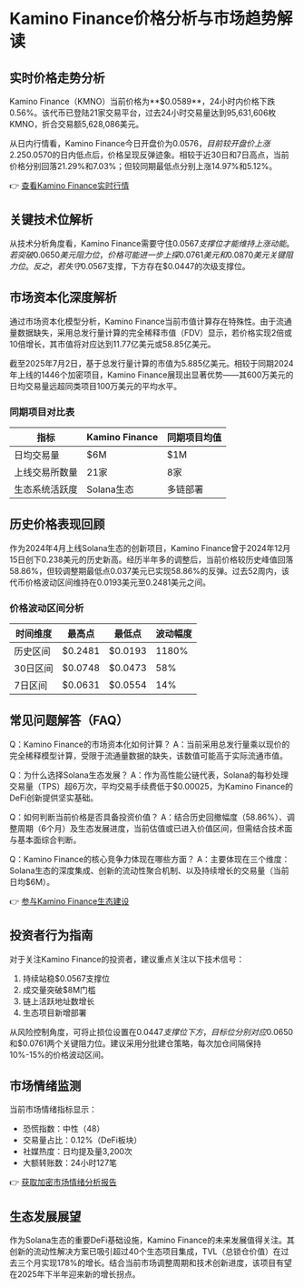 # Kamino Finance价格分析与市场趋势解读

## 实时价格走势分析

Kamino Finance（KMNO）当前价格为**$0.0589**，24小时内价格下跌0.56%。该代币已登陆21家交易平台，过去24小时交易量达到95,631,606枚KMNO，折合交易额5,628,086美元。

从日内行情看，Kamino Finance今日开盘价为$0.0576，目前较开盘价上涨2.25%。在触及$0.0570的日内低点后，价格呈现反弹迹象。相较于近30日和7日高点，当前价格分别回落21.29%和7.03%；但较同期最低点分别上涨14.97%和5.12%。

👉 [查看Kamino Finance实时行情](https://bit.ly/okx_welcome)

## 关键技术位解析

从技术分析角度看，Kamino Finance需要守住$0.0567支撑位才能维持上涨动能。若突破0.0650美元阻力位，价格可能进一步上探0.0761美元和0.0870美元关键阻力位。反之，若失守$0.0567支撑，下方存在$0.0447的次级支撑位。

## 市场资本化深度解析

通过市场资本化模型分析，Kamino Finance当前市值计算存在特殊性。由于流通量数据缺失，采用总发行量计算的完全稀释市值（FDV）显示，若价格实现2倍或10倍增长，其市值将对应达到11.77亿美元或58.85亿美元。

截至2025年7月2日，基于总发行量计算的市值为5.885亿美元。相较于同期2024年上线的1446个加密项目，Kamino Finance展现出显著优势——其600万美元的日均交易量远超同类项目100万美元的平均水平。

### 同期项目对比表

| 指标            | Kamino Finance | 同期项目均值 |
|-----------------|----------------|--------------|
| 日均交易量      | $6M            | $1M          |
| 上线交易所数量  | 21家           | 8家          |
| 生态系统活跃度  | Solana生态     | 多链部署     |

## 历史价格表现回顾

作为2024年4月上线Solana生态的创新项目，Kamino Finance曾于2024年12月15日创下0.238美元的历史新高。经历半年多的调整后，当前价格较历史峰值回落58.86%，但较调整期最低点0.037美元已实现58.86%的反弹。过去52周内，该代币价格波动区间维持在0.0193美元至0.2481美元之间。

### 价格波动区间分析

| 时间维度 | 最高点   | 最低点   | 波动幅度 |
|----------|----------|----------|----------|
| 历史区间 | $0.2481  | $0.0193  | 1180%    |
| 30日区间 | $0.0748  | $0.0473  | 58%      |
| 7日区间  | $0.0631  | $0.0554  | 14%      |

## 常见问题解答（FAQ）

Q：Kamino Finance的市场资本化如何计算？
A：当前采用总发行量乘以现价的完全稀释模型计算，受限于流通量数据的缺失，该数值可能高于实际流通市值。

Q：为什么选择Solana生态发展？
A：作为高性能公链代表，Solana的每秒处理交易量（TPS）超6万次，平均交易手续费低于$0.00025，为Kamino Finance的DeFi创新提供坚实基础。

Q：如何判断当前价格是否具备投资价值？
A：结合历史回撤幅度（58.86%）、调整周期（6个月）及生态发展进度，当前估值或已进入价值区间，但需结合技术面与基本面综合判断。

Q：Kamino Finance的核心竞争力体现在哪些方面？
A：主要体现在三个维度：Solana生态的深度集成、创新的流动性聚合机制、以及持续增长的交易量（当前日均$6M）。

👉 [参与Kamino Finance生态建设](https://bit.ly/okx_welcome)

## 投资者行为指南

对于关注Kamino Finance的投资者，建议重点关注以下技术信号：
1. 持续站稳$0.0567支撑位
2. 成交量突破$8M门槛
3. 链上活跃地址数增长
4. 生态项目新增部署

从风险控制角度，可将止损位设置在$0.0447支撑位下方，目标位分别对应$0.0650和$0.0761两个关键阻力位。建议采用分批建仓策略，每次加仓间隔保持10%-15%的价格波动区间。

## 市场情绪监测

当前市场情绪指标显示：
- 恐慌指数：中性（48）
- 交易量占比：0.12%（DeFi板块）
- 社媒热度：日均提及量3,200次
- 大额转账数：24小时127笔

👉 [获取加密市场情绪分析报告](https://bit.ly/okx_welcome)

## 生态发展展望

作为Solana生态的重要DeFi基础设施，Kamino Finance的未来发展值得关注。其创新的流动性解决方案已吸引超过40个生态项目集成，TVL（总锁仓价值）在过去三个月实现178%的增长。结合当前市场调整周期和技术创新进度，该项目有望在2025年下半年迎来新的增长拐点。